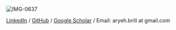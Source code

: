 ![IMG-0637](https://user-images.githubusercontent.com/19699101/182048608-ec706f2c-9406-46bb-8409-9ee7b6a12772.jpg)

[LinkedIn](https://www.linkedin.com/in/ari-brill/) / [GitHub](https://github.com/aribrill) / [Google Scholar](https://scholar.google.com/citations?user=ucXmY4YAAAAJ) / Email: aryeh.brill at gmail.com
